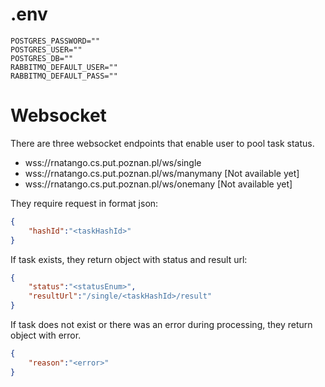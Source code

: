 # .env
```
POSTGRES_PASSWORD=""
POSTGRES_USER=""
POSTGRES_DB=""
RABBITMQ_DEFAULT_USER=""
RABBITMQ_DEFAULT_PASS=""
```
# Websocket

There are three websocket endpoints that enable user to pool task status.
* wss://rnatango.cs.put.poznan.pl/ws/single
* wss://rnatango.cs.put.poznan.pl/ws/manymany [Not available yet]
* wss://rnatango.cs.put.poznan.pl/ws/onemany [Not available yet]

They require request in format json:
```json
{
    "hashId":"<taskHashId>"
}
```

If task exists, they return object with status and result url:
```json
{
    "status":"<statusEnum>",
    "resultUrl":"/single/<taskHashId>/result"
}
```

If task does not exist or there was an error during processing, they return object with error.
```json
{
    "reason":"<error>"
}
```
